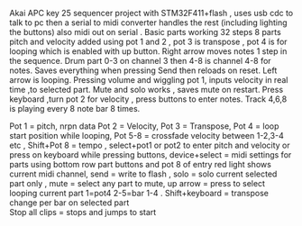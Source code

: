 Akai APC key 25 sequencer project with STM32F411+flash , uses usb cdc to talk to pc then a serial to midi converter handles the rest (including lighting the buttons) also midi out on serial   .
Basic parts working 32 steps 8 parts pitch and velocity added using pot 1 and 2  , pot 3 is transpose , pot 4 is for looping which is enabled with up button. Right arrow moves notes 1 step in the sequence.  Drum part 0-3 on channel 3 then 4-8 is channel 4-8 for notes.  Saves everything when pressing Send then reloads on reset. Left arrow is looping. Pressing volume and wiggling pot 1, inputs velocity in real time ,to selected part.
Mute and solo works , saves mute on restart. Press keyboard ,turn pot 2 for velocity , press buttons to enter notes. 
Track 4,6,8 is playing every 8 note bar 8 times.


Pot 1 = pitch, nrpn data 
Pot 2 = Velocity,
Pot 3 = Transpose, 
Pot 4 = loop start position while looping, 
Pot 5-8 = crossfade  velocity between 1-2,3-4 etc  , 
Shift+Pot 8 = tempo , select+pot1 or pot2  to enter pitch and velocity or press on keyboard while pressing buttons, 
device+select = midi settings for parts using bottom row part buttons and pot 8 of entry red light shows current midi channel, 
send = write to flash , 
solo = solo current selected part only , 
mute = select any part to mute, 
up arrow = press to select looping current part 1=pot4 2-5=bar 1-4 . 
Shift+keyboard = transpose change per bar on selected part  
Stop all clips = stops and jumps to start 